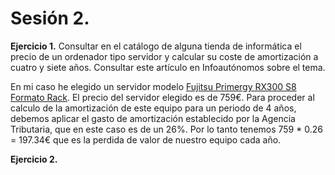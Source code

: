 # Sesión 2.

**Ejercicio 1.** Consultar en el catálogo de alguna tienda de informática el precio de un ordenador tipo servidor y calcular su coste de amortización a cuatro y siete años. Consultar este artículo en Infoautónomos sobre el tema.

En mi caso he elegido un servidor modelo [Fujitsu Primergy RX300 S8 Formato Rack](http://www.pccomponentes.com/fujitsu_primergy_rx300_s8_formato_rack.html "Servidor"). El precio del servidor elegido es de 759€.
Para proceder al calculo de la amortización de este equipo para un periodo de 4 años, debemos aplicar el gasto de amortización establecido por la Agencia Tributaria, que en este caso es de un 26%.
Por lo tanto tenemos 759 * 0.26 = 197.34€ que es la perdida de valor de nuestro equipo cada año.


**Ejercicio 2.**



